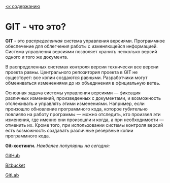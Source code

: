 [<к содержанию](./readme.md)

# GIT - что это?

 **GIT** - это *распределенная* система управления версиями. Программное обеспечение для облегчения работы с изменяющейся информацией. Система управления версиями позволяет хранить несколько версий одного и того же документа.

В распределенных системах контроля версии технически все версии проекта равны. Центрального репозитория проекта в GIT не существует: все копии создаются равными. Разработчики могут обмениваться изменениями до их объединения в официальную ветвь.

Основная задача системы управления версиями — фиксация различных изменений, произведенных с документами, и возможность отслеживать и управлять этими изменениями. Например, если произошло обновление программного кода, которое губительно повлияло на работу программы — можно отследить, кто произвел эти изменения, где именно они произошли и когда, а при необходимости — отменить их. Кроме того, при использовании системы контроля версий есть возможность создавать различные резервные копии программного кода.

**Git-хостинги.** *Наиболее популярны на сегодня:*

[GitHub](https://github.com/ "Переходим")

[Bitbucket](https://bitbucket.org/ "Переходим")

[GitLab](https://about.gitlab.com/ "Переходим")